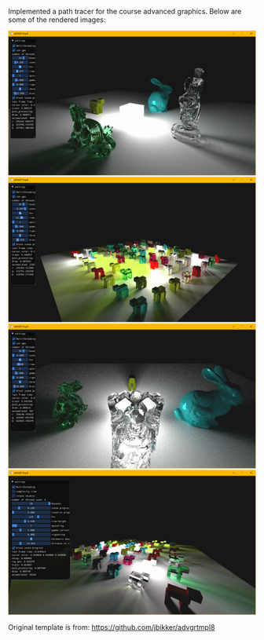 Implemented a path tracer for the course advanced graphics. Below are some of the rendered images:


![alt text](renders/high_def_models.png?raw=true)
![alt text](renders/sheep_high_def.png?raw=true)
![alt text](renders/complex_scene_behind_buddha.png?raw=true)
![alt text](renders/sheep_render.png?raw=true)



Original template is from: https://github.com/jbikker/advgrtmpl8

